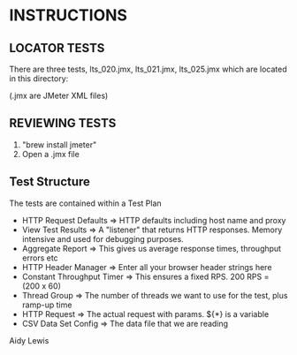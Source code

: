 INSTRUCTIONS
===========

LOCATOR TESTS
-----------

There are three tests, lts_020.jmx, lts_021.jmx, lts_025.jmx which are located in this directory:

(.jmx are JMeter XML files)


REVIEWING TESTS
--------------

1. "brew install jmeter"
2. Open a .jmx file

Test Structure
--------------

The tests are contained within a Test Plan

* HTTP Request Defaults => HTTP defaults including host name and proxy
* View Test Results => A "listener" that returns HTTP responses. Memory
  intensive and used for debugging purposes.
* Aggregate Report => This gives us average response times, throughput errors etc
* HTTP Header Manager => Enter all your browser header strings here
* Constant Throughput Timer => This ensures a fixed RPS. 200 RPS = (200 x 60)
* Thread Group => The number of threads we want to use for the test, plus ramp-up time
* HTTP Request => The actual request with params. ${*} is a variable
* CSV Data Set Config => The data file that we are reading


Aidy Lewis





